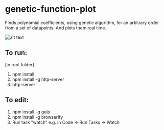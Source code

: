# genetic-function-plot
Finds polynomial coefficients, using genetic algorithm, for an arbitrary order from a set of datapoints. And plots them real time. 

![alt text](http://i.imgur.com/1JdHBlw.png "Example 1")

## To run:

[in root folder]
1. npm install
2. npm install -g http-server
3. http-server

## To edit:

1. npm install -g gulp
2. npm install -g browserify
3. Run task "watch" e.g. in Code -> Run Tasks -> Watch